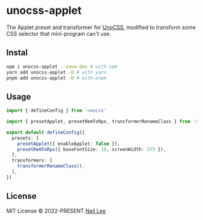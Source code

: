 # unocss-applet

The Applet preset and transformer for [UnoCSS](https://github.com/unocss/unocss), modified to transform some CSS selector that mini-program can't use.

## Instal

```bash
npm i unocss-applet --save-dev # with npm
yarn add unocss-applet -D # with yarn
pnpm add unocss-applet -D # with pnpm
```

## Usage

```ts
import { defineConfig } from 'unocss'

import { presetApplet, presetRemToRpx, transformerRenameClass } from 'unocss-applet'

export default defineConfig({
  presets: [
    presetApplet({ enableApplet: false }),
    presetRemToRpx({ baseFontSize: 16, screenWidth: 375 }),
  ],
  transformers: [
    transformerRenameClass(),
  ],
})
```

## License

MIT License &copy; 2022-PRESENT [Neil Lee](https://github.com/zguolee)
